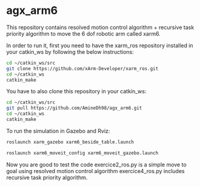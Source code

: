# agx_arm6
This repository contains resolved motion control algorithm + recursive task priority algorithm to move the 6 dof robotic arm called xarm6.

In order to run it, first you need to have the xarm_ros repository installed in your catkin_ws by following the below instructions:

```bash
cd ~/catkin_ws/src
git clone https://github.com/xArm-Developer/xarm_ros.git
cd ~/catkin_ws 
catkin_make
```

You have to also clone this repository in your catkin_ws:

```bash
cd ~/catkin_ws/src
git pull https://github.com/AmineDh98/agx_arm6.git
cd ~/catkin_ws 
catkin_make
```

To run the simulation in Gazebo and Rviz:

```bash
roslaunch xarm_gazebo xarm6_beside_table.launch

roslaunch xarm6_moveit_config xarm6_moveit_gazebo.launch

```

Now you are good to test the code
exercice2_ros.py is a simple move to goal using resolved motion control algorithm
exercice4_ros.py includes recursive task priority algorithm.


